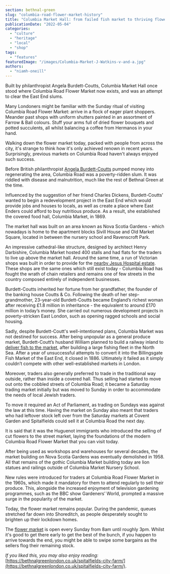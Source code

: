 ```yaml
---
section: bethnal-green
slug: "columbia-road-flower-market-history"
title: "Columbia Market Hall: from failed fish market to thriving flower market"
publicationDate: "2022-05-04"
categories: 
  - "culture"
  - "heritage"
  - "local"
  - "shop"
tags: 
  - "features"
featuredImage: "/images/Columbia-Market-J-Watkins-v-and-a.jpg"
authors: 
  - "niamh-oneill"
---
```


Built by philanthropist Angela Burdett-Coutts, Columbia Market Hall once stood where Columbia Road Flower Market now exists, and was an attempt to clear the East End slums.

Many Londoners might be familiar with the Sunday ritual of visiting Columbia Road Flower Market: arrive in a flock of eager plant shoppers. Meander past shops with uniform shutters painted in an assortment of Farrow & Ball colours. Stuff your arms full of dried flower bouquets and potted succulents, all whilst balancing a coffee from Hermanos in your hand.

Walking down the flower market today, packed with people from across the city, it's strange to think how it's only achieved renown in recent years. Surprisingly, previous markets on Columbia Road haven't always enjoyed such success.

Before British philanthropist [Angela Burdett-Coutts](https://www.britannica.com/biography/Angela-Georgina-Burdett-Coutts-Baroness-Burdett-Coutts) pumped money into regenerating the area, Columbia Road was a poverty-ridden slum. It was riddled with disease and malnutrition, much like the rest of Bethnal Green at the time.

Influenced by the suggestion of her friend Charles Dickens, Burdett-Coutts’ wanted to begin a redevelopment project in the East End which would provide jobs and houses to locals, as well as create a place where East Enders could afford to buy nutritious produce. As a result, she established the covered food hall, Columbia Market, in 1869.

The market hall was built on an area known as Nova Scotia Gardens - which nowadays is home to the apartment blocks Sivill House and Old Market Square, located in between the nursery school and Ravenscroft Park. 

An impressive cathedral-like structure, designed by architect Henry Darbishire, Columbia Market hosted 400 stalls and had flats for the traders to live up above the market hall. Around the same time, a run of Victorian shops was built in order to provide for the [nearby Jesus Hospital estate](http://columbiaroad.info/history/). These shops are the same ones which still exist today - Columbia Road has fought the wrath of chain retailers and remains one of few streets in the country composed entirely of independent businesses.

Burdett-Coutts inherited her fortune from her grandfather, the founder of the banking house Coutts & Co. Following the death of her step-grandmother, 23-year-old Burdett-Coutts became England’s richest woman after receiving £1.8 million in inheritance - the equivalent to around £170 million in today’s money. She carried out numerous development projects in poverty-stricken East London, such as opening ragged schools and social housing.

Sadly, despite Burdett-Coutt's well-intentioned plans, Columbia Market was not destined for success. After being unpopular as a general produce market, Burdett-Coutt’s husband William planned to build a railway inland to [deliver fish to the market](https://collections.vam.ac.uk/item/O767527/columbia-market-bethnal-green-built-print-watkins-j/), after building a large fishing fleet in the North Sea. After a year of unsuccessful attempts to convert it into the Billingsgate Fish Market of the East End, it closed in 1886. Ultimately it failed as it simply couldn’t compete with other well-established markets in London.

Moreover, traders also generally preferred to trade in the traditional way outside, rather than inside a covered hall. Thus selling had started to move out onto the cobbled streets of Columbia Road; it became a Saturday trading market initially but was moved to Sunday in order to accommodate the needs of local Jewish traders.

To move it required an Act of Parliament, as trading on Sundays was against the law at this time. Having the market on Sunday also meant that traders who had leftover stock left over from the Saturday markets at Covent Garden and Spitalfields could sell it at Columbia Road the next day.

It is said that it was the Huguenot immigrants who introduced the selling of cut flowers to the street market, laying the foundations of the modern Columbia Road Flower Market that you can visit today.

After being used as workshops and warehouses for several decades, the market building on Nova Scotia Gardens was eventually demolished in 1958. All that remains of the gothic Columbia Market building today are lion statues and railings outside of Columbia Market Nursery School.

New rules were introduced for traders at Columbia Road Flower Market in the 1960s, which made it mandatory for them to attend regularly to sell their produce. This, alongside the increased enjoyment of television gardening programmes, such as the BBC show Gardeners’ World, prompted a massive surge in the popularity of the market.

Today, the flower market remains popular. During the pandemic, queues stretched far down into Shoreditch, as people desperately sought to brighten up their lockdown homes. 

The [flower market](https://bethnalgreenlondon.co.uk/becky-frances-photo-essay/) is open every Sunday from 8am until roughly 3pm. Whilst it's good to get there early to get the best of the bunch, if you happen to arrive towards the end, you might be able to swipe some bargains as the sellers flog their remaining stock.

_If you liked this, you may also enjoy reading:_ [https://bethnalgreenlondon.co.uk/spitalfields-city-farm/](https://bethnalgreenlondon.co.uk/spitalfields-city-farm/).
